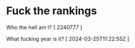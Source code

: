 # Fuck the rankings

Who the hell am I?
{ 2240777 }

What fucking year is it?
[ 2024-03-25T11:22:55Z ]
